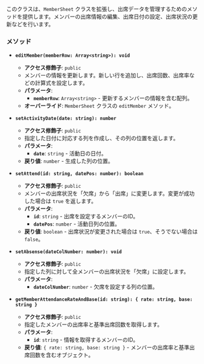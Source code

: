 

このクラスは、`MemberSheet` クラスを拡張し、出席データを管理するためのメソッドを提供します。メンバーの出席情報の編集、出席日付の設定、出席状況の更新などを行います。

### メソッド

- **`editMember(memberRow: Array<string>): void`**
  - **アクセス修飾子**: `public`
  - メンバーの情報を更新します。新しい行を追加し、出席回数、出席率などの計算式を設定します。
  - **パラメータ**:
    - **`memberRow`**: `Array<string>` - 更新するメンバーの情報を含む配列。
  - **オーバーライド**: `MemberSheet` クラスの `editMember` メソッド。

- **`setActivityDate(date: string): number`**
  - **アクセス修飾子**: `public`
  - 指定した日付に対応する列を作成し、その列の位置を返します。
  - **パラメータ**:
    - **`date`**: `string` - 活動日の日付。
  - **戻り値**: `number` - 生成した列の位置。

- **`setAttend(id: string, datePos: number): boolean`**
  - **アクセス修飾子**: `public`
  - メンバーの出席状況を「欠席」から「出席」に変更します。変更が成功した場合は `true` を返します。
  - **パラメータ**:
    - **`id`**: `string` - 出席を設定するメンバーのID。
    - **`datePos`**: `number` - 活動日列の位置。
  - **戻り値**: `boolean` - 出席状況が変更された場合は `true`、そうでない場合は `false`。

- **`setAbsense(dateColNumber: number): void`**
  - **アクセス修飾子**: `public`
  - 指定した列に対して全メンバーの出席状況を「欠席」に設定します。
  - **パラメータ**:
    - **`dateColNumber`**: `number` - 欠席を設定する列の位置。

- **`getMemberAttendanceRateAndBase(id: string): { rate: string, base: string }`**
  - **アクセス修飾子**: `public`
  - 指定したメンバーの出席率と基準出席回数を取得します。
  - **パラメータ**:
    - **`id`**: `string` - 情報を取得するメンバーのID。
  - **戻り値**: `{ rate: string, base: string }` - メンバーの出席率と基準出席回数を含むオブジェクト。